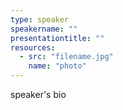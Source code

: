 ```yaml
---
type: speaker
speakername: ""
presentationtitle: ""
resources:
  - src: "filename.jpg"
    name: "photo"
---
```

speaker's bio
